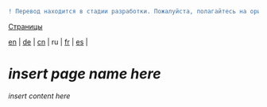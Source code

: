 ```diff
! Перевод находится в стадии разработки. Пожалуйста, полагайтесь на оригинальную версию на английском языке.
```

[Страницы](https://github.com/syncloud/docs/blob/master/ru/index.md#Страницы)

[en](https://github.com/syncloud/platform/wiki/Device-activation) | 
[de](https://github.com/syncloud/docs/blob/master/de/content/Device-activation.md) | 
[cn](https://github.com/syncloud/docs/blob/master/cn/content/Device-activation.md) | 
ru | 
[fr](https://github.com/syncloud/docs/blob/master/fr/content/Device-activation.md) | 
[es](https://github.com/syncloud/docs/blob/master/es/content/Device-activation.md) | 

# *insert page name here*

*insert content here*
